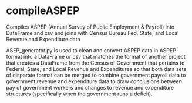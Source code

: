 # compileASPEP
Compiles ASPEP (Annual Survey of Public Employment &amp; Payroll) into DataFrame and csv and joins with Census Bureau Fed, State, and Local Revenue and Expenditure data

ASEP_generator.py is used to clean and convert ASPEP data in ASPEP format into a DataFrame or csv that matches the format of another project that
creates a DataFrame from the Census of Government that pertains to Federal, State, and Local Revenue and Expenditures so that both data sets of
disparate format can be merged to combine government payroll data to government revenue and expenditure data to draw conclusions between
pay of government workers and changes to revenue and expenditure structures (specifically when the government runs a deficit).
